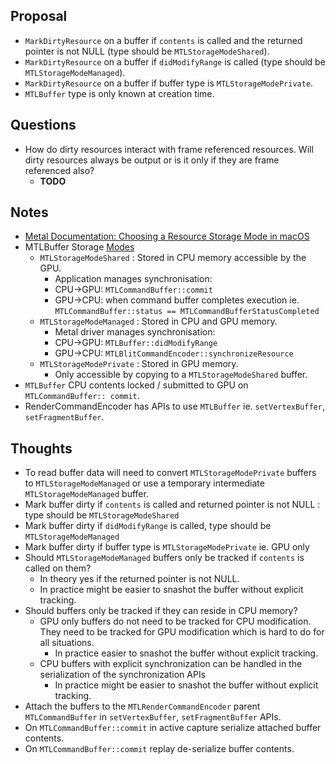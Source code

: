 ## Proposal
- `MarkDirtyResource` on a buffer if `contents` is called and the returned pointer is not NULL (type should be `MTLStorageModeShared`).
- `MarkDirtyResource` on a buffer if  `didModifyRange` is called (type should be `MTLStorageModeManaged`).
- `MarkDirtyResource` on a buffer if buffer type is `MTLStorageModePrivate`.
- `MTLBuffer` type is only known at creation time.

## Questions
- How do dirty resources interact with frame referenced resources. Will dirty resources always be output or is it only if they are frame referenced also?
  - **TODO**

## Notes
- [Metal Documentation: Choosing a Resource Storage Mode in macOS](https://developer.apple.com/documentation/metal/setting_resource_storage_modes/choosing_a_resource_storage_mode_in_macos?language=objc)
- MTLBuffer Storage [Modes](https://developer.apple.com/documentation/metal/mtlstoragemode?language=objc)
  - `MTLStorageModeShared` : Stored in CPU memory accessible by the GPU.
    - Application manages synchronisation:
    - CPU->GPU: `MTLCommandBuffer::commit`
    - GPU->CPU: when command buffer completes execution ie. `MTLCommandBuffer::status == MTLCommandBufferStatusCompleted`
  - `MTLStorageModeManaged` : Stored in CPU and GPU memory.
    - Metal driver manages synchronisation:
    - CPU->GPU: `MTLBuffer::didModifyRange`
    - GPU->CPU: `MTLBlitCommandEncoder::synchronizeResource`
  - `MTLStorageModePrivate` : Stored in GPU memory.
    - Only accessible by copying to a `MTLStorageModeShared` buffer.
- `MTLBuffer` CPU contents locked / submitted to GPU on `MTLCommandBuffer:: commit`.
- RenderCommandEncoder has APIs to use `MTLBuffer` ie. `setVertexBuffer`, `setFragmentBuffer`.

## Thoughts
- To read buffer data will need to convert `MTLStorageModePrivate` buffers to `MTLStorageModeManaged` or use a temporary intermediate `MTLStorageModeManaged` buffer.
- Mark buffer dirty if `contents` is called and returned pointer is not NULL : type should be `MTLStorageModeShared`
- Mark buffer dirty if  `didModifyRange` is called, type should be `MTLStorageModeManaged`
- Mark buffer dirty if buffer type is `MTLStorageModePrivate` ie. GPU only
- Should `MTLStorageModeManaged` buffers only be tracked if `contents` is called on them?
  - In theory yes if the returned pointer is not NULL.
  - In practice might be easier to snashot the buffer without explicit tracking.
- Should buffers only be tracked if they can reside in CPU memory?
  - GPU only buffers do not need to be tracked for CPU modification. They need to be tracked for GPU modification which is hard to do for all situations.
    - In practice easier to snashot the buffer without explicit tracking.
  - CPU buffers with explicit synchronization can be handled in the serialization of the synchronization APIs
    - In practice might be easier to snashot the buffer without explicit tracking.
- Attach the buffers to the `MTLRenderCommandEncoder` parent `MTLCommandBuffer` in `setVertexBuffer`, `setFragmentBuffer` APIs.
- On `MTLCommandBuffer::commit` in active capture serialize attached buffer contents.
- On `MTLCommandBuffer::commit` replay de-serialize buffer contents.